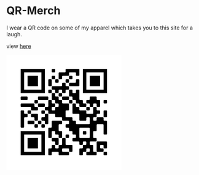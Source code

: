 # QR-Merch

I wear a QR code on some of my apparel which takes you to this site for a laugh.

view [here](https://gallahad072.github.io)

![QR code couldn't load](qr.png)
